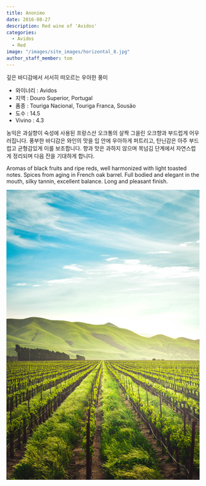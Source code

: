 ```yaml
---
title: Anonimo
date: 2016-08-27
description: Red wine of 'Avidos'
categories:
  - Avidos
  - Red
image: "/images/site_images/horizontal_8.jpg"
author_staff_member: tom
---
```


깊은 바디감에서 서서히 떠오르는 우아한 풍미

* 와이너리 : Avidos
* 지역 : Douro Superior, Portugal
* 품종 : Touriga Nacional, Touriga Franca, Sousão
* 도수 : 14.5
* Vivino : 4.3
  
농익은 과실향이 숙성에 사용된 프랑스산 오크통의 살짝 그을린 오크향과 부드럽게 어우러집니다. 풍부한 바디감은 와인의 맛을 입 안에 우아하게 퍼트리고, 탄닌감은 아주 부드럽고 균형감있게 이를 보조합니다. 향과 맛은 과하지 않으며 목넘김 단계에서 자연스럽게 정리되며 다음 잔을 기대하게 합니다.

Aromas of black fruits and ripe reds, well harmonized with light toasted notes. Spices from aging in French oak barrel. Full bodied and elegant in the  mouth, silky tannin, excellent balance. Long and pleasant finish.

![Anonimo](/images/site_images/vertical_5.jpg)


